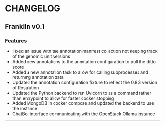 # CHANGELOG

## Franklin v0.1

### Features

- Fixed an issue with the annotation manifest collection not keeping track of the genomic unit versions
- Added new annotations to the annotation configuration to pull the ditto score
- Added a new annotation task to allow for calling subprocesses and returning annotation data
- Updated the annotation configuration fixture to reflect the 0.8.3 version of Rosalution
- Updated the Python backend to run Uvicorn to as a command rather than entrypoint to allow for faster docker stopping
- Added MongoDB in docker compose and updated the backend to use the instance
- ChatBot interface communicating with the OpenStack Ollama instance

---
